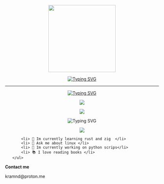 
<div id="header" align="center">
    <img src="https://media.giphy.com/media/L5IljOSeFq8P6/giphy.gif" width="220" />
    <p>
  </div>
  <p align="center"><a href="https://git.io/typing-svg"><img src="https://readme-typing-svg.demolab.com?font=DM+Sans&weight=700&pause=1005&color=DEA4F7&center=FALSO&vCenter=FALSO&repeat=verdadero&width=435&lines=HI%2C+im+PHOBOZ+.+.+.;+cybersecurity+student;and+programmer+from+Mexico+.+.+." alt="Typing SVG" /></a>
  </p>
    <hr> 
<p align="center"><a href="https://git.io/typing-svg"><img src="https://readme-typing-svg.demolab.com?font=Fira+Code&weight=700&pause=1005&color=DEA4F7&center=FALSO&vCenter=FALSO&repeat=verdadero&width=435&lines=%2Fskills%3E+++" alt="Typing SVG" /></a>

<p align="center"><img src="https://skillicons.dev/icons?i=py,rust,cpp,kali" /></a>

  
<p align="center"><a><img src="https://skillicons.dev/icons?i=linux,bash,git,neovim,vscode,obsidian,notion" /></a></p>

<p align="center"><a><img src="https://readme-typing-svg.demolab.com?font=Fira+Code&weight=700&pause=1005&color=DEA4F7&center=FALSO&vCenter=FALSO&repeat=verdadero&width=435&lines=%2Fhobby%3E+++" alt="Typing SVG" /></a>
    
<p align="center"><a><img src="https://skillicons.dev/icons?i=bots,arduino,arch,raspberrypi,vercel,replit"/></p>

</a></p>
    
</div>
</div>
<div>
    

 <ul>
    
        <li> 🌱 Im currently learning rust and zig  </li>
        <li> 💬 Ask me about linux </li>
        <li> 🔭 Im currently working on python scrips</li>
        <li> 📚 I love reading books </li>
    </ul>
</div>    
    <p></p><strong> Contact me </strong></p>
kramnd@proton.me

